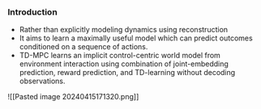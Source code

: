 
### Introduction
- Rather than explicitly modeling dynamics using reconstruction
- It aims to learn a maximally useful model which can predict outcomes conditioned on a sequence of actions.
- TD-MPC learns an implicit control-centric world model from environment interaction using combination of joint-embedding prediction, reward prediction, and TD-learning without decoding observations.

![[Pasted image 20240415171320.png]]